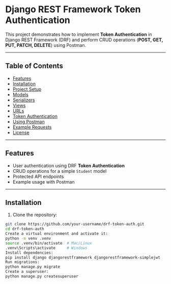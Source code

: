 # Django REST Framework Token Authentication

This project demonstrates how to implement **Token Authentication** in Django REST Framework (DRF) and perform CRUD operations (**POST, GET, PUT, PATCH, DELETE**) using Postman.

---

## Table of Contents

- [Features](#features)  
- [Installation](#installation)  
- [Project Setup](#project-setup)  
- [Models](#models)  
- [Serializers](#serializers)  
- [Views](#views)  
- [URLs](#urls)  
- [Token Authentication](#token-authentication)  
- [Using Postman](#using-postman)  
- [Example Requests](#example-requests)  
- [License](#license)  

---

## Features

- User authentication using DRF **Token Authentication**  
- CRUD operations for a simple `Student` model  
- Protected API endpoints  
- Example usage with Postman  

---

## Installation

1. Clone the repository:

```bash
git clone https://github.com/your-username/drf-token-auth.git
cd drf-token-auth
Create a virtual environment and activate it:
python -m venv .venv
source .venv/bin/activate  # Mac/Linux
.venv\Scripts\activate     # Windows
Install dependencies:
pip install django djangorestframework djangorestframework-simplejwt
Run migrations:
python manage.py migrate
Create a superuser:
python manage.py createsuperuser
